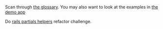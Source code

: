 Scan through [the glossary](glossary.md).
You may also want to look at the examples in [the demo app](https://github.com/tgaff/view_helpers_demo_app/tree/master/app/views/people)

Do [rails partials helpers](https://github.com/sf-wdi-27-28/rails_partials_helpers) refactor challenge.
